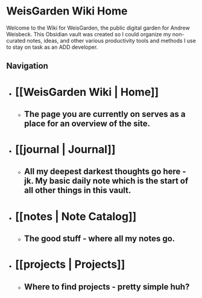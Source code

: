 # WeisGarden Wiki Home

Welcome to the Wiki for WeisGarden, the public digital garden for Andrew Weisbeck. This Obsidian vault was created so I could organize my non-curated notes, ideas, and other various productivity tools and methods I use to stay on task as an ADD developer.

## Navigation

- # [[WeisGarden Wiki | Home]]
	- ## The page you are currently on serves as a place for an overview of the site.
- # [[journal | Journal]]
	- ## All my deepest darkest thoughts go here - jk. My basic daily note which is the start of all other things in this vault.
- # [[notes | Note Catalog]]
	- ## The good stuff - where all my notes go.
- # [[projects | Projects]]
	- ## Where to find projects - pretty simple huh?